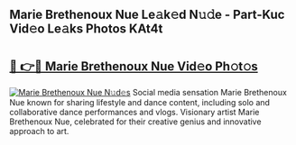 ## Marie Brethenoux Nue Le𝚊k𝚎d N𝚞𝚍e - Part-Kuc Vid𝚎o Le𝚊ks Photos KAt4t

# <h2><a href="http://fb6m02.evod.top/?m=Marie+Brethenoux+Nue">🔗 👉🔴 Marie Brethenoux Nue Vid𝚎o Ph𝚘t𝚘s</a></h2>

[![Marie Brethenoux Nue N𝚞d𝚎s](https://i.imgur.com/8V9OHl7.gif)](http://fb6m02.evod.top/?m=Marie+Brethenoux+Nue)
Social media sensation Marie Brethenoux Nue known for sharing lifestyle and dance content, including solo and collaborative dance performances and vlogs. Visionary artist Marie Brethenoux Nue, celebrated for their creative genius and innovative approach to art. 
